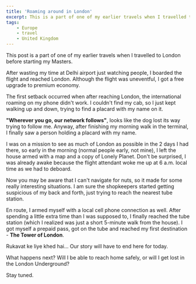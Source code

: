 ```yaml
---
title: 'Roaming around in London'
excerpt: This is a part of one of my earlier travels when I travelled to London before starting my Masters.
tags:
    - Europe
    - travel
    - United Kingdom
---
```


This post is a part of one of my earlier travels when I travelled to London before starting my Masters.

After wasting my time at Delhi airport just watching people, I boarded the flight and reached London. Although the flight was uneventful, I got a free upgrade to premium economy.

The first setback occurred when after reaching London, the international roaming on my phone didn't work. I couldn't find my cab, so I just kept walking up and down, trying to find a placard with my name on it.

**"Wherever you go, our network follows"**, looks like the dog lost its way trying to follow me. Anyway, after finishing my morning walk in the terminal, I finally saw a person holding a placard with my name.

I was on a mission to see as much of London as possible in the 2 days I had there, so early in the morning (normal people early, not mine), I left the house armed with a map and a copy of Lonely Planet. Don't be surprised, I was already awake because the flight attendant woke me up at 6 a.m. local time as we had to deboard.

Now you may be aware that I can't navigate for nuts, so it made for some really interesting situations. I am sure the shopkeepers started getting suspicious of my back and forth, just trying to reach the nearest tube station.

En route, I armed myself with a local cell phone connection as well. After spending a little extra time than I was supposed to, I finally reached the tube station (which I realized was just a short 5-minute walk from the house). I got myself a prepaid pass, got on the tube and reached my first destination - **The Tower of London**.

Rukavat ke liye khed hai... Our story will have to end here for today.

What happens next? Will I be able to reach home safely, or will I get lost in the London Underground?

Stay tuned.

